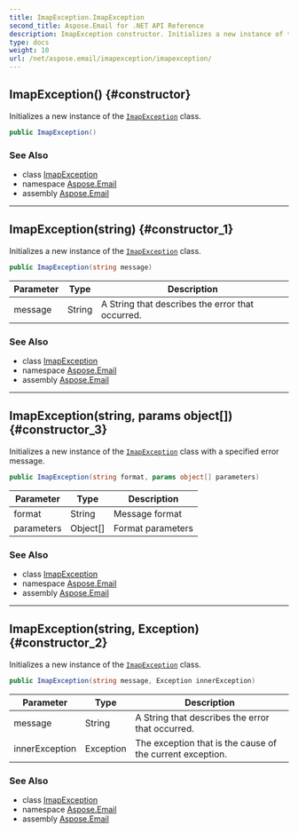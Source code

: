 ```yaml
---
title: ImapException.ImapException
second_title: Aspose.Email for .NET API Reference
description: ImapException constructor. Initializes a new instance of the ImapException class
type: docs
weight: 10
url: /net/aspose.email/imapexception/imapexception/
---
```

## ImapException() {#constructor}

Initializes a new instance of the [`ImapException`](../) class.

```csharp
public ImapException()
```

### See Also

* class [ImapException](../)
* namespace [Aspose.Email](../../imapexception/)
* assembly [Aspose.Email](../../../)

---

## ImapException(string) {#constructor_1}

Initializes a new instance of the [`ImapException`](../) class.

```csharp
public ImapException(string message)
```

| Parameter | Type | Description |
| --- | --- | --- |
| message | String | A String that describes the error that occurred. |

### See Also

* class [ImapException](../)
* namespace [Aspose.Email](../../imapexception/)
* assembly [Aspose.Email](../../../)

---

## ImapException(string, params object[]) {#constructor_3}

Initializes a new instance of the [`ImapException`](../) class with a specified error message.

```csharp
public ImapException(string format, params object[] parameters)
```

| Parameter | Type | Description |
| --- | --- | --- |
| format | String | Message format |
| parameters | Object[] | Format parameters |

### See Also

* class [ImapException](../)
* namespace [Aspose.Email](../../imapexception/)
* assembly [Aspose.Email](../../../)

---

## ImapException(string, Exception) {#constructor_2}

Initializes a new instance of the [`ImapException`](../) class.

```csharp
public ImapException(string message, Exception innerException)
```

| Parameter | Type | Description |
| --- | --- | --- |
| message | String | A String that describes the error that occurred. |
| innerException | Exception | The exception that is the cause of the current exception. |

### See Also

* class [ImapException](../)
* namespace [Aspose.Email](../../imapexception/)
* assembly [Aspose.Email](../../../)


